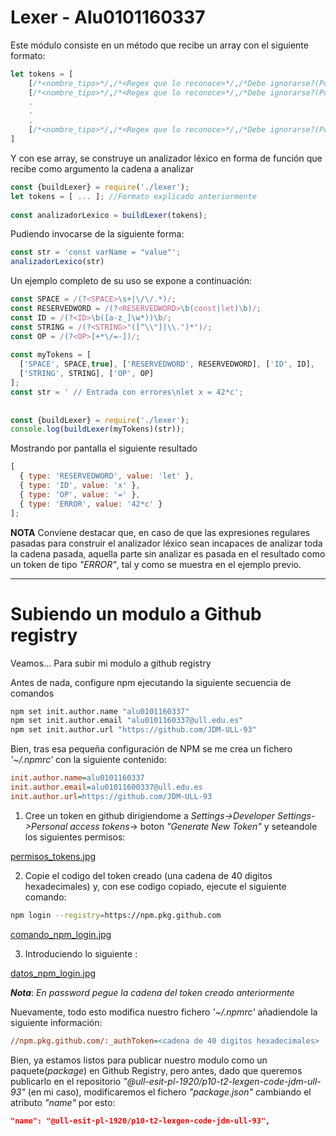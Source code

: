 # Lexer - Alu0101160337
 
 
Este módulo consiste en un método que recibe un array con el siguiente formato:
```js
let tokens = [
    [/*<nombre_tipo>*/,/*<Regex que lo reconoce>*/,/*Debe ignorarse?(Por defecto, false)*/], //1
    [/*<nombre_tipo>*/,/*<Regex que lo reconoce>*/,/*Debe ignorarse?(Por defecto, false)*/], //2
    .
    .
    .
    [/*<nombre_tipo>*/,/*<Regex que lo reconoce>*/,/*Debe ignorarse?(Por defecto, false)*/] //N
]
```
Y con ese array, se construye un analizador léxico en forma de función que recibe como argumento la cadena a analizar
 
```js
const {buildLexer} = require('./lexer');
let tokens = [ ... ]; //Formato explicado anteriormente
 
const analizadorLexico = buildLexer(tokens);
```
 
Pudiendo invocarse de la siguiente forma:
```js
const str = 'const varName = "value"';
analizadorLexico(str)
```
 
Un ejemplo completo de su uso se expone a continuación:
 
```js
const SPACE = /(?<SPACE>\s+|\/\/.*)/;
const RESERVEDWORD = /(?<RESERVEDWORD>\b(const|let)\b)/;
const ID = /(?<ID>\b([a-z_]\w*))\b/;
const STRING = /(?<STRING>"([^\\"]|\\.")*")/;
const OP = /(?<OP>[+*\/=-])/;
 
const myTokens = [
  ['SPACE', SPACE,true], ['RESERVEDWORD', RESERVEDWORD], ['ID', ID],
  ['STRING', STRING], ['OP', OP]
];
const str = ' // Entrada con errores\nlet x = 42*c';
 
 
const {buildLexer} = require('./lexer');
console.log(buildLexer(myTokens)(str));
```
 
Mostrando por pantalla el siguiente resultado
 
```js
[
  { type: 'RESERVEDWORD', value: 'let' },
  { type: 'ID', value: 'x' },
  { type: 'OP', value: '=' },
  { type: 'ERROR', value: '42*c' }
];
```
**NOTA**
Conviene destacar que, en caso de que las expresiones regulares pasadas para construir el analizador léxico sean incapaces de analizar toda la cadena pasada, aquella parte sin analizar es pasada en el resultado como un token de tipo *"ERROR"*, tal y como se muestra en el ejemplo previo.


________________________________________________________________________________________________

# Subiendo un modulo a Github registry

Veamos... Para subir mi modulo a github registry

Antes de nada, configure npm ejecutando la siguiente secuencia de comandos

```sh
npm set init.author.name "alu0101160337"
npm set init.author.email "alu0101160337@ull.edu.es"
npm set init.author.url "https://github.com/JDM-ULL-93"
```
Bien, tras esa pequeña configuración de NPM se me crea un fichero *'~/.npmrc'* con la siguiente contenido:

```ini
init.author.name=alu0101160337
init.author.email=alu01011600337@ull.edu.es
init.author.url=https://github.com/JDM-ULL-93
```
1) Cree un token en github dirigiendome a *Settings->Developer Settings->Personal access tokens*-> boton *"Generate New Token"* y seteandole los siguientes permisos:

[permisos_tokens.jpg](./img/permisos_tokens.jpg?raw=true)

2) Copie el codigo del token creado (una cadena de 40 digitos hexadecimales) y, con ese codigo copiado, ejecute el siguiente comando:

```sh
npm login --registry=https://npm.pkg.github.com
```
[comando_npm_login.jpg](./img/comando_npm_login.jpg?raw=true)

3) Introduciendo lo siguiente :

[datos_npm_login.jpg](./img/datos_npm_login.jpg?raw=true)

***Nota***: *En password pegue la cadena del token creado anteriormente*

Nuevamente, todo esto modifica nuestro fichero *'~/.npmrc'* añadiendole la siguiente información:

```ini
//npm.pkg.github.com/:_authToken=<cadena de 40 digitos hexadecimales>
```

Bien, ya estamos listos para publicar nuestro modulo como un paquete(*package*) en Github Registry, pero antes, dado que queremos publicarlo en el repositorio *"@ull-esit-pl-1920/p10-t2-lexgen-code-jdm-ull-93"* (en mi caso), modificaremos el fichero *"package.json"* cambiando el atributo *"name"* por esto:

```json
"name": "@ull-esit-pl-1920/p10-t2-lexgen-code-jdm-ull-93",
```



